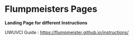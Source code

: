 # Flumpmeisters Pages

**Landing Page for different Instructions**

UWUVCI Guide : https://flumpmeister.github.io/instructions/



